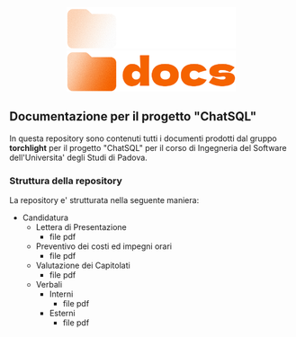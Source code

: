 <p align="center">
  <img width="300" src="docs_dark.png#gh-dark-mode-only" alt="Documentation logo">
  <img width="300" src="docs_light.png#gh-light-mode-only" alt="Documentation logo">
</p>

## Documentazione per il progetto "ChatSQL"

In questa repository sono contenuti tutti i documenti prodotti dal gruppo **torchlight** per il progetto "ChatSQL" per il corso di Ingegneria del Software dell'Universita' degli Studi di Padova.

### Struttura della repository
La repository e' strutturata nella seguente maniera:
- Candidatura
  - Lettera di Presentazione
    - file pdf
  - Preventivo dei costi ed impegni orari
    - file pdf
  - Valutazione dei Capitolati
    - file pdf
  - Verbali
    - Interni
      - file pdf
    - Esterni
      - file pdf